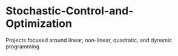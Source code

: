 # Stochastic-Control-and-Optimization
Projects focused around linear, non-linear, quadratic, and dynamic programming
